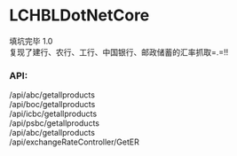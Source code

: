 # LCHBLDotNetCore
填坑完毕 1.0<br />
复现了建行、农行、工行、中国银行、邮政储蓄的汇率抓取=.=!!<br />
<h3>API:</h3>
/api/abc/getallproducts<br />
/api/boc/getallproducts<br />
/api/icbc/getallproducts<br />
/api/psbc/getallproducts<br />
/api/abc/getallproducts<br />
/api/exchangeRateController/GetER
